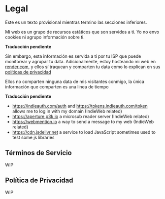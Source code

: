 # Legal

Este es un texto provisional mientras termino las secciones inferiores.

Mi web es un grupo de recursos estáticos que son servidos a ti. Yo no envo cookies ni agrupo información sobre ti.

**Traducción pendiente**

Sin embargo, esta información es servida a ti por tu ISP que puede monitorear y agrupar tu data. Adicionalmente, 
estoy hosteando mi web en [render.com](https://render.com), y ellos sí traquean y comparten tu data como lo explican 
en sus [políticas de privacidad](https://render.com/privacy)

Ellos no comparten ninguna data de mis visitantes conmigo, la única información que comparten es una linea de tiempo

**Traducción pendiente**

- https://indieauth.com/auth and https://tokens.indieauth.com/token allows me to log in with my domain (IndieWeb related)
- https://aperture.p3k.io a microsub reader server (IndieWeb related)
- https://webmention.io a way to send a message to my web (IndieWeb related)
- https://cdn.jsdelivr.net a service to load JavaScript sometimes used to test some js libraries

## Términos de Servicio

WIP

## Política  de Privacidad

WIP
